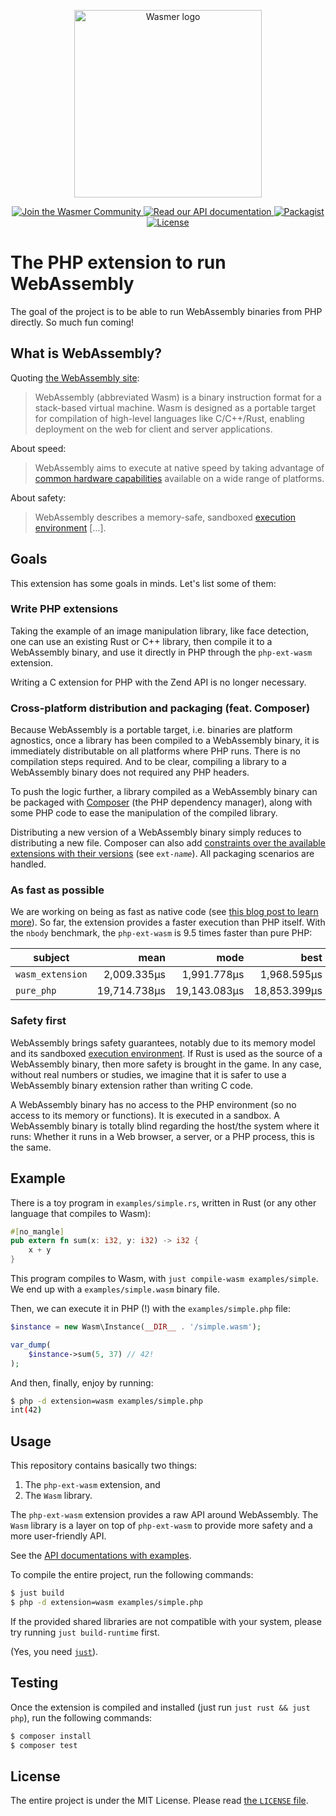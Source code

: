 <p align="center">
  <a href="https://wasmer.io" target="_blank" rel="noopener">
    <img width="300" src="https://raw.githubusercontent.com/wasmerio/wasmer/master/assets/logo.png" alt="Wasmer logo">
  </a>
</p>

<p align="center">
  <a href="https://spectrum.chat/wasmer">
    <img src="https://withspectrum.github.io/badge/badge.svg" alt="Join the Wasmer Community">
  </a>
  <a href="https://wasmerio.github.io/php-ext-wasm/wasm/">
    <img src="https://img.shields.io/badge/documentation-API-ff0066.svg" alt="Read our API documentation">
  </a>
  <a href="https://packagist.org/packages/php-wasm/php-wasm">
      <img src="https://img.shields.io/packagist/dt/php-wasm/php-wasm.svg" alt="Packagist" />
  </a>
  <a href="https://github.com/wasmerio/wasmer/blob/master/LICENSE">
    <img src="https://img.shields.io/github/license/wasmerio/wasmer.svg" alt="License">
  </a>
</p>

# The PHP extension to run WebAssembly

The goal of the project is to be able to run WebAssembly binaries from
PHP directly. So much fun coming!

## What is WebAssembly?

Quoting [the WebAssembly site](https://webassembly.org/):

> WebAssembly (abbreviated Wasm) is a binary instruction format for a
> stack-based virtual machine. Wasm is designed as a portable target
> for compilation of high-level languages like C/C++/Rust, enabling
> deployment on the web for client and server applications.

About speed:

> WebAssembly aims to execute at native speed by taking advantage of
> [common hardware
> capabilities](https://webassembly.org/docs/portability/#assumptions-for-efficient-execution)
> available on a wide range of platforms.

About safety:

> WebAssembly describes a memory-safe, sandboxed [execution
> environment](https://webassembly.org/docs/semantics/#linear-memory) […].

## Goals

This extension has some goals in minds. Let's list some of them:

### Write PHP extensions

Taking the example of an image manipulation library, like face
detection, one can use an existing Rust or C++ library, then compile
it to a WebAssembly binary, and use it directly in PHP through the
`php-ext-wasm` extension.

Writing a C extension for PHP with the Zend API is no longer necessary.

### Cross-platform distribution and packaging (feat. Composer)

Because WebAssembly is a portable target, i.e. binaries are platform
agnostics, once a library has been compiled to a WebAssembly binary,
it is immediately distributable on all platforms where PHP runs. There
is no compilation steps required. And to be clear, compiling a library
to a WebAssembly binary does not required any PHP headers.

To push the logic further, a library compiled as a WebAssembly binary
can be packaged with [Composer](https://getcomposer.org/) (the PHP
dependency manager), along with some PHP code to ease the manipulation
of the compiled library.

Distributing a new version of a WebAssembly binary simply reduces to
distributing a new file. Composer can also add [constraints over the
available extensions with their
versions](https://getcomposer.org/doc/04-schema.md#package-links) (see
<code>ext-<em>name</em></code>). All packaging scenarios are handled.

### As fast as possible

We are working on being as fast as native code (see [this blog post to
learn more][wasmi-to-wasmer]). So far, the extension provides a faster
execution than PHP itself. With the `nbody` benchmark, the
`php-ext-wasm` is 9.5 times faster than pure PHP:

| subject | mean | mode | best | rstdev |
|--|-:|-:|-:|-:|
| `wasm_extension` | 2,009.335μs | 1,991.778μs | 1,968.595μs | 2.17% |
| `pure_php` | 19,714.738μs | 19,143.083μs | 18,853.399μs | 3.58% |


[wasmi-to-wasmer]: https://medium.com/wasmer/php-ext-wasm-migrating-from-wasmi-to-wasmer-4d1014f41c88

### Safety first

WebAssembly brings safety guarantees, notably due to its memory model
and its sandboxed [execution
environment](https://webassembly.org/docs/semantics/#linear-memory). If
Rust is used as the source of a WebAssembly binary, then more safety
is brought in the game. In any case, without real numbers or studies,
we imagine that it is safer to use a WebAssembly binary extension
rather than writing C code.

A WebAssembly binary has no access to the PHP environment (so no
access to its memory or functions). It is executed in a sandbox. A
WebAssembly binary is totally blind regarding the host/the system
where it runs: Whether it runs in a Web browser, a server, or a PHP
process, this is the same.

## Example

There is a toy program in `examples/simple.rs`, written in Rust
(or any other language that compiles to Wasm):

```rust
#[no_mangle]
pub extern fn sum(x: i32, y: i32) -> i32 {
    x + y
}
```

This program compiles to Wasm, with `just compile-wasm
examples/simple`. We end up with a `examples/simple.wasm` binary file.

Then, we can execute it in PHP (!) with the `examples/simple.php` file:

```php
$instance = new Wasm\Instance(__DIR__ . '/simple.wasm');

var_dump(
    $instance->sum(5, 37) // 42!
);
```

And then, finally, enjoy by running:

```sh
$ php -d extension=wasm examples/simple.php
int(42)
```

## Usage

This repository contains basically two things:

1. The `php-ext-wasm` extension, and
2. The `Wasm` library.
  
The `php-ext-wasm` extension provides a raw API around
WebAssembly. The `Wasm` library is a layer on top of `php-ext-wasm` to
provide more safety and a more user-friendly API.

See the [API documentations with examples](https://wasmerio.github.io/php-ext-wasm/wasm/).

To compile the entire project, run the following commands:

```sh
$ just build
$ php -d extension=wasm examples/simple.php
```

If the provided shared libraries are not compatible with your system,
please try running `just build-runtime` first.

(Yes, you need [`just`](https://github.com/casey/just/)).

## Testing

Once the extension is compiled and installed (just run `just rust && just php`), run the following commands:

```sh
$ composer install
$ composer test
```

## License

The entire project is under the MIT License. Please read [the
`LICENSE`
file](https://github.com/wasmerio/wasmer/blob/master/LICENSE).
